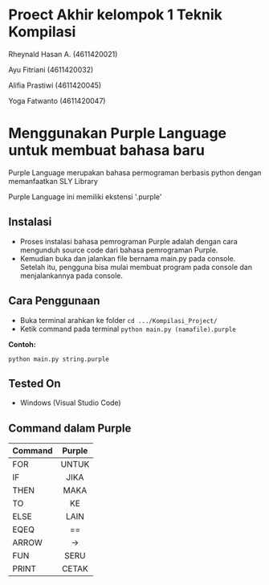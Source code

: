 # Proect Akhir kelompok 1 Teknik Kompilasi

Rheynald Hasan A. 	(4611420021)

Ayu Fitriani 		    (4611420032)

Alifia Prastiwi 	  (4611420045)

Yoga Fatwanto 	    (4611420047)


# Menggunakan Purple Language untuk membuat bahasa baru

Purple Language merupakan bahasa permograman berbasis python dengan memanfaatkan SLY Library

Purple Language ini memiliki ekstensi '.purple'


## Instalasi 

- Proses instalasi bahasa pemrograman Purple adalah dengan cara mengunduh source code dari bahasa pemrograman Purple. 
- Kemudian buka dan jalankan file bernama main.py pada console. Setelah itu, pengguna bisa mulai membuat program pada console dan menjalankannya pada console. 

## Cara Penggunaan

- Buka terminal arahkan ke folder `cd .../Kompilasi_Project/`
- Ketik command pada terminal `python main.py (namafile).purple`

**Contoh:**

```
python main.py string.purple
```

## Tested On

- Windows (Visual Studio Code)

## Command dalam Purple

| Command | Purple |
| ------- | :----: |
| FOR     | UNTUK  |
| IF      |  JIKA  |
| THEN    |  MAKA  |
| TO      |   KE   |
| ELSE    |  LAIN  |
| EQEQ    |   ==   |
| ARROW   |   ->   |
| FUN     | SERU |
| PRINT   | CETAK  |
